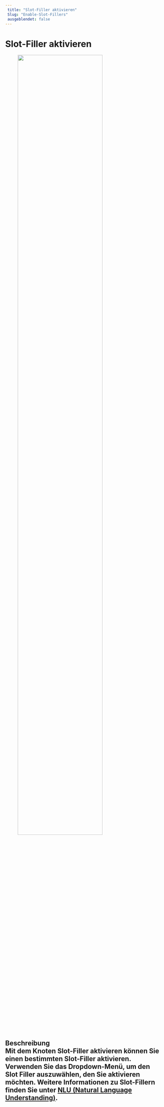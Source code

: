 ```yaml
---
 title: "Slot-Filler aktivieren" 
 Slug: "Enable-Slot-Fillers" 
 ausgeblendet: false 
---
```

# Slot-Filler aktivieren

<figure>
  <img class="image-center" src="{{config.site_url}}ai/flow-nodes/images/nlu/enable-slot-fillers.png" width="80%" />
</figure>

## Beschreibung<div class="divider"></div>Mit dem Knoten Slot-Filler aktivieren können Sie einen bestimmten Slot-Filler aktivieren. Verwenden Sie das Dropdown-Menü, um den Slot Filler auszuwählen, den Sie aktivieren möchten. Weitere Informationen zu Slot-Fillern finden Sie unter [**NLU (Natural Language Understanding**)]({{config.site_url}}ai/nlu/nlu-overview/overview/).